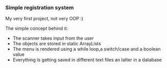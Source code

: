 ### Simple registration system
My very first project, not very OOP :)


The simple concept behind it:
- The scanner takes input from the user
- The objects are stored in static ArrayLists
- The menu is rendered using a while loop,a switch/case and a boolean value
- Everything is getting saved in different text files an latter in a database

